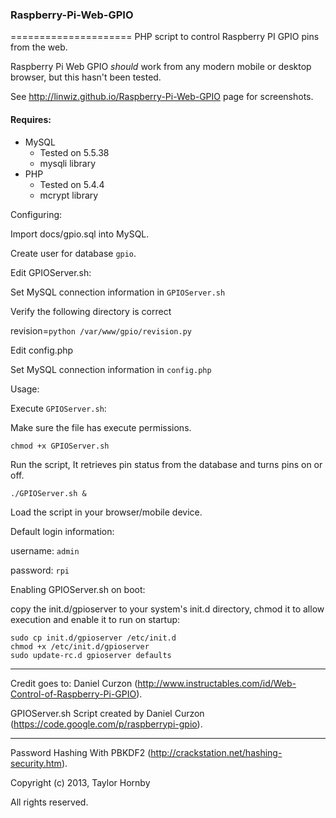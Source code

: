 <h3>Raspberry-Pi-Web-GPIO</h3>
=====================
PHP script to control Raspberry PI GPIO pins from the web.

Raspberry Pi Web GPIO _should_ work from any modern mobile or desktop browser, but this hasn't been tested.

See http://linwiz.github.io/Raspberry-Pi-Web-GPIO page for screenshots.

<h4>Requires:</h4>
<ul>
  <li>MySQL
    <ul>
    <li>Tested on 5.5.38</li>
    <li>mysqli library</li>
    </ul>
  </li>
  <li>PHP
    <ul>
    <li>Tested on 5.4.4</li>
    <li>mcrypt library</li>
    </ul>
  </li>
</ul>


Configuring:

Import docs/gpio.sql into MySQL.

Create user for database `gpio`.

Edit GPIOServer.sh:

Set MySQL connection information in `GPIOServer.sh`

Verify the following directory is correct

revision=`python /var/www/gpio/revision.py`


Edit config.php

Set MySQL connection information in `config.php`


Usage:

Execute `GPIOServer.sh`:

Make sure the file has execute permissions.

```
chmod +x GPIOServer.sh
```
		
Run the script, It retrieves pin status from the database and turns pins on or off.

```
./GPIOServer.sh &
```

Load the script in your browser/mobile device.

Default login information:

username: `admin`

password: `rpi`



Enabling GPIOServer.sh on boot:

copy the init.d/gpioserver to your system's init.d directory, chmod it to allow execution and enable it to run on startup:

```
sudo cp init.d/gpioserver /etc/init.d
chmod +x /etc/init.d/gpioserver
sudo update-rc.d gpioserver defaults
```

-----------

Credit goes to: Daniel Curzon (http://www.instructables.com/id/Web-Control-of-Raspberry-Pi-GPIO).

GPIOServer.sh Script created by Daniel Curzon (https://code.google.com/p/raspberrypi-gpio).

-----------
	
Password Hashing With PBKDF2 (http://crackstation.net/hashing-security.htm).

Copyright (c) 2013, Taylor Hornby

All rights reserved.
